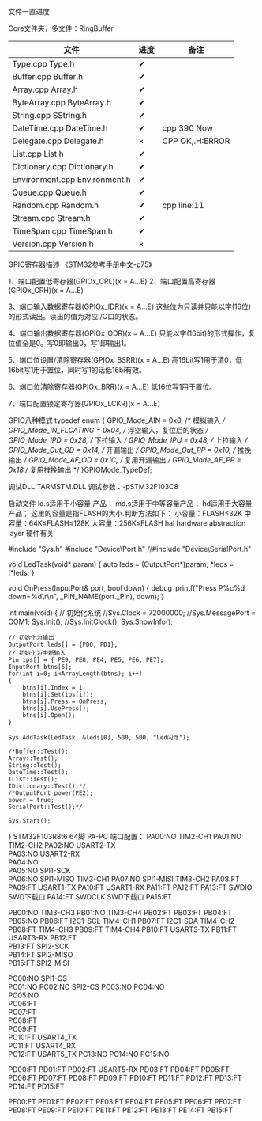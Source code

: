 文件一直进度

Core文件夹，多文件：RingBuffer

| 文件                          | 进度 | 备注            |
| ----------------------------- | ---- | --------------- |
| Type.cpp Type.h               | ✔    |                 |
| Buffer.cpp Buffer.h           | ✔    |                 |
| Array.cpp Array.h             | ✔    |                 |
| ByteArray.cpp ByteArray.h     | ✔    |                 |
| String.cpp SString.h          | ✔    |                 |
| DateTime.cpp DateTime.h       | ✔    | cpp 390 Now     |
| Delegate.cpp Delegate.h       | ×    | CPP OK,.H:ERROR |
| List.cpp List.h               | ✔    |                 |
| Dictionary.cpp Dictionary.h   | ✔    |                 |
| Environment.cpp Environment.h | ✔    |                 |
| Queue.cpp Queue.h             | ✔    |                 |
| Random.cpp Random.h           | ✔    | cpp line:11     |
| Stream.cpp Stream.h           | ✔    |                 |
| TimeSpan.cpp TimeSpan.h       | ✔    |                 |
| Version.cpp Version.h         | ×    |                 |





GPIO寄存器描述 《STM32参考手册中文-p75》

1、端口配置低寄存器(GPIOx_CRL)(x = A...E)
2、端口配置高寄存器(GPIOx_CRH)(x = A...E)

3、端口输入数据寄存器(GPIOx_IDR)(x = A...E)
   这些位为只读并只能以字(16位)的形式读出。读出的值为对应I/O口的状态。

4、端口输出数据寄存器(GPIOx_ODR)(x = A...E)
   只能以字(16bit)的形式操作，复位值全是0。写0即输出0，写1即输出1。

5、端口位设置/清除寄存器(GPIOx_BSRR)(x = A...E)
   高16bit写1用于清0，低16bit写1用于置位，同时写1的话低16bi有效。

6、端口位清除寄存器(GPIOx_BRR)(x = A...E)
   低16位写1用于置位。

7、端口配置锁定寄存器(GPIOx_LCKR)(x = A...E)

GPIO八种模式
typedef enum
{ GPIO_Mode_AIN = 0x0,            /* 模拟输入 */   
  GPIO_Mode_IN_FLOATING = 0x04,   /* 浮空输入，复位后的状态 */
  GPIO_Mode_IPD = 0x28,           /* 下拉输入 */
  GPIO_Mode_IPU = 0x48,           /* 上拉输入 */
  GPIO_Mode_Out_OD = 0x14,        /* 开漏输出 */
  GPIO_Mode_Out_PP = 0x10,        /* 推挽输出 */
  GPIO_Mode_AF_OD = 0x1C,         /* 复用开漏输出 */
  GPIO_Mode_AF_PP = 0x18          /* 复用推挽输出 */
}GPIOMode_TypeDef;

调试DLL:TARMSTM.DLL 
调试参数：-pSTM32F103C8

启动文件
ld.s适用于小容量 产品；
md.s适用于中等容量产品；
hd适用于大容量产品；
这里的容量是指FLASH的大小.判断方法如下：
小容量：FLASH≤32K
中容量：64K≤FLASH≤128K
大容量：256K≤FLASH
hal hardware abstraction layer 硬件有关


#include "Sys.h"
#include "Device\Port.h"
//#include "Device\SerialPort.h"

void LedTask(void* param)
{
    auto leds	= (OutputPort*)param;
    *leds = !*leds;
}

void OnPress(InputPort& port, bool down)
{
    debug_printf("Press P%c%d down=%d\r\n", _PIN_NAME(port._Pin), down);
}

int main(void)
{
    // 初始化系统
    //Sys.Clock = 72000000;
    //Sys.MessagePort = COM1;
    Sys.Init();
    //Sys.InitClock();
    Sys.ShowInfo();

    // 初始化为输出
    OutputPort leds[] = {PD0, PD1};
    // 初始化为中断输入
    Pin ips[] = { PE9, PE8, PE4, PE5, PE6, PE7};
    InputPort btns[6];
    for(int i=0; i<ArrayLength(btns); i++)
    {
    	btns[i].Index = i;
    	btns[i].Set(ips[i]);
    	btns[i].Press = OnPress;
    	btns[i].UsePress();
    	btns[i].Open();
    }
    
    Sys.AddTask(LedTask, &leds[0], 500, 500, "Led闪烁");
    
    /*Buffer::Test();
    Array::Test();
    String::Test();
    DateTime::Test();
    IList::Test();
    IDictionary::Test();*/
    /*OutputPort power(PE2);
    power = true;
    SerialPort::Test();*/
    
    Sys.Start();
}
STM32F103R8t6 64脚 PA-PC
端口配置：
PA00:NO	TIM2-CH1
PA01:NO	TIM2-CH2
PA02:NO	USART2-TX 	
PA03:NO	USART2-RX 	
PA04:NO					
PA05:NO	SPI1-SCK    
PA06:NO	SPI1-MISO	TIM3-CH1
PA07:NO	SPI1-MISI	TIM3-CH2
PA08:FT	
PA09:FT	USART1-TX
PA10:FT	USART1-RX
PA11:FT	
PA12:FT	
PA13:FT	SWDIO	SWD下载口
PA14:FT	SWDCLK	SWD下载口
PA15:FT	

PB00:NO	TIM3-CH3 
PB01:NO	TIM3-CH4
PB02:FT	
PB03:FT	
PB04:FT	
PB05:NO	
PB06:FT	I2C1-SCL	TIM4-CH1
PB07:FT	I2C1-SDA	TIM4-CH2
PB08:FT				TIM4-CH3
PB09:FT				TIM4-CH4
PB10:FT	USART3-TX
PB11:FT	USART3-RX
PB12:FT			
PB13:FT	SPI2-SCK	
PB14:FT	SPI2-MISO	
PB15:FT	SPI2-MISI	

PC00:NO SPI1-CS		
PC01:NO
PC02:NO	SPI2-CS
PC03:NO
PC04:NO		
PC05:NO		
PC06:FT 	
PC07:FT 	
PC08:FT 	
PC09:FT 	
PC10:FT	USART4_TX	
PC11:FT	USART4_RX	
PC12:FT	USART5_TX
PC13:NO
PC14:NO
PC15:NO

PD00:FT
PD01:FT
PD02:FT	USART5-RX
PD03:FT
PD04:FT
PD05:FT
PD06:FT 
PD07:FT 
PD08:FT 
PD09:FT 
PD10:FT
PD11:FT
PD12:FT
PD13:FT
PD14:FT
PD15:FT

PE00:FT
PE01:FT
PE02:FT
PE03:FT
PE04:FT
PE05:FT
PE06:FT 
PE07:FT 
PE08:FT 
PE09:FT 
PE10:FT
PE11:FT
PE12:FT
PE13:FT
PE14:FT
PE15:FT
